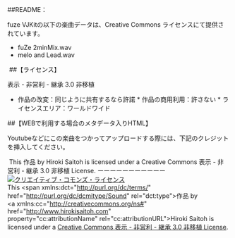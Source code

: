 ##README：

fuze VJKitの以下の楽曲データは、Creative Commons ライセンスにて提供されています。

* fuZe 2minMix.wav
* melo and Lead.wav 

 ##【ライセンス】

表示 - 非営利 - 継承 3.0 非移植 

*  作品の改変：同じように共有するなら許諾 *  作品の商用利用：許さない *  ライセンスエリア：ワールドワイド  

##【WEBで利用する場合のメタデータ入りHTML】


Youtubeなどにこの楽曲をつかってアップロードする際には、下記のクレジットを挿入してください。

 This 作品 by Hiroki Saitoh is licensed under a Creative Commons 表示 - 非営利 - 継承 3.0 非移植 License.
ーーーーーーーーーーー
<a rel="license" href="http://creativecommons.org/licenses/by-nc-sa/3.0/deed.ja"><img alt="クリエイティブ・コモンズ・ライセンス" style="border-width:0" src="http://i.creativecommons.org/l/by-nc-sa/3.0/88x31.png" /></a><br />This <span xmlns:dct="http://purl.org/dc/terms/" href="http://purl.org/dc/dcmitype/Sound" rel="dct:type">作品</span> by <a xmlns:cc="http://creativecommons.org/ns#" href="http://www.hirokisaitoh.com" property="cc:attributionName" rel="cc:attributionURL">Hiroki Saitoh</a> is licensed under a <a rel="license" href="http://creativecommons.org/licenses/by-nc-sa/3.0/deed.ja">Creative Commons 表示 - 非営利 - 継承 3.0 非移植 License</a>.

